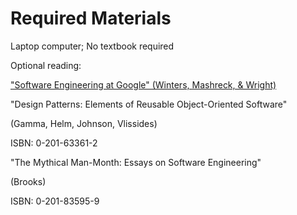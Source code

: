 # Required Materials

Laptop computer; No textbook required

Optional reading:

["Software Engineering at Google" (Winters, Mashreck, & Wright)](https://csu-chico.primo.exlibrisgroup.com/permalink/01CALS_CHI/1o8dfdr/alma991071895652702901)

"Design Patterns: Elements of Reusable Object-Oriented Software"

(Gamma, Helm, Johnson, Vlissides)

ISBN: 0-201-63361-2

"The Mythical Man-Month: Essays on Software Engineering"

(Brooks)

ISBN: 0-201-83595-9